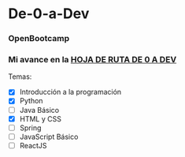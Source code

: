 # De-0-a-Dev
### OpenBootcamp
### Mi avance en la [HOJA DE RUTA DE 0 A DEV](https://campus.open-bootcamp.com/roadmap)

Temas:
- [x] Introducción a la programación
- [x] Python
- [ ] Java Básico
- [x] HTML y CSS
- [ ] Spring
- [ ] JavaScript Básico
- [ ] ReactJS
